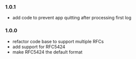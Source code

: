 ### 1.0.1
+ add code to prevent app quitting after processing first log

### 1.0.0
+ refactor code base to support multiple RFCs
+ add support for RFC5424
+ make RFC5424 the default format
